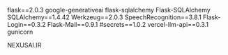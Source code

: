 flask==2.0.3
google-generativeai
flask-sqlalchemy
Flask-SQLAlchemy
SQLAlchemy==1.4.42
Werkzeug==2.0.3
SpeechRecognition==3.8.1
Flask-Login==0.3.2
Flask-Mail==0.9.1
#secrets==1.0.2
vercel-llm-api==0.3.1
gunicorn 



NEXUSAI.IR
